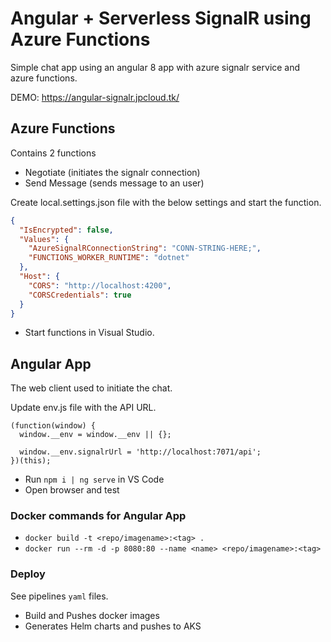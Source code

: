 # Angular + Serverless SignalR using Azure Functions

Simple chat app using an angular 8 app with azure signalr service and azure functions.

DEMO: https://angular-signalr.jpcloud.tk/

## Azure Functions

Contains 2 functions

- Negotiate (initiates the signalr connection)
- Send Message (sends message to an user)

Create local.settings.json file with the below settings and start the function.

```JSON
{
  "IsEncrypted": false,
  "Values": {
    "AzureSignalRConnectionString": "CONN-STRING-HERE;",
    "FUNCTIONS_WORKER_RUNTIME": "dotnet"
  },
  "Host": {
    "CORS": "http://localhost:4200",
    "CORSCredentials": true
  }
}
```

- Start functions in Visual Studio.

## Angular App

The web client used to initiate the chat.

Update env.js file with the API URL.

```JS
(function(window) {
  window.__env = window.__env || {};

  window.__env.signalrUrl = 'http://localhost:7071/api';
})(this);
```

- Run ```npm i | ng serve``` in VS Code
- Open browser and test

### Docker commands for Angular App

- ``docker build -t <repo/imagename>:<tag> .``
- ``docker run --rm -d -p 8080:80 --name <name> <repo/imagename>:<tag>``

### Deploy

See pipelines ``yaml`` files.

- Build and Pushes docker images
- Generates Helm charts and pushes to AKS

